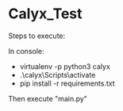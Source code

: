 # Calyx_Test

Steps to execute:

In console:

- virtualenv -p python3 calyx
- .\calyx\Scripts\activate
- pip install -r requirements.txt

Then execute "main.py"